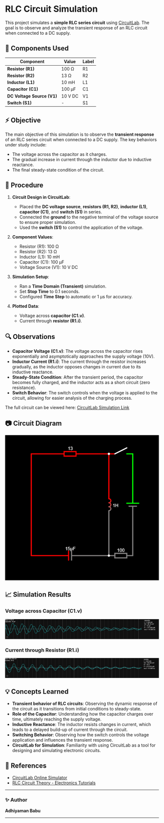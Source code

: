 # RLC Circuit Simulation

This project simulates a **simple RLC series circuit** using [CircuitLab](https://www.circuitlab.com/). The goal is to observe and analyze the transient response of an RLC circuit when connected to a DC supply.

## 🔧 Components Used

| Component                  | Value   | Label |
| -------------------------- | ------- | ----- |
| **Resistor (R1)**          | 100 Ω   | R1    |
| **Resistor (R2)**          | 13 Ω    | R2    |
| **Inductor (L1)**          | 10 mH   | L1    |
| **Capacitor (C1)**         | 100 μF  | C1    |
| **DC Voltage Source (V1)** | 10 V DC | V1    |
| **Switch (S1)**            | -       | S1    |

## ⚡ Objective

The main objective of this simulation is to observe the **transient response** of an RLC series circuit when connected to a DC supply. The key behaviors under study include:

* The voltage across the capacitor as it charges.
* The gradual increase in current through the inductor due to inductive reactance.
* The final steady-state condition of the circuit.

## 📝 Procedure

1. **Circuit Design in CircuitLab**:

   * Placed the **DC voltage source**, **resistors (R1, R2)**, **inductor (L1)**, **capacitor (C1)**, and **switch (S1)** in series.
   * Connected the **ground** to the negative terminal of the voltage source to ensure proper simulation.
   * Used the **switch (S1)** to control the application of the voltage.

2. **Component Values**:

   * Resistor (R1): 100 Ω
   * Resistor (R2): 13 Ω
   * Inductor (L1): 10 mH
   * Capacitor (C1): 100 μF
   * Voltage Source (V1): 10 V DC

3. **Simulation Setup**:

   * Ran a **Time Domain (Transient)** simulation.
   * Set **Stop Time** to 0.1 seconds.
   * Configured **Time Step** to automatic or 1 μs for accuracy.

4. **Plotted Data**:

   * Voltage across **capacitor (C1.v)**.
   * Current through **resistor (R1.i)**.

## 🔍 Observations

* **Capacitor Voltage (C1.v)**: The voltage across the capacitor rises exponentially and asymptotically approaches the supply voltage (10V).
* **Inductor Current (R1.i)**: The current through the resistor increases gradually, as the inductor opposes changes in current due to its inductive reactance.
* **Steady-State Condition**: After the transient period, the capacitor becomes fully charged, and the inductor acts as a short circuit (zero resistance).
* **Switch Behavior**: The switch controls when the voltage is applied to the circuit, allowing for easier analysis of the charging process.

The full circuit can be viewed here: [CircuitLab Simulation Link](https://tinyurl.com/ym5atrul)

## 📷 Circuit Diagram

![RLC Circuit Diagram](circuit.png)

## 📈 Simulation Results

### Voltage across Capacitor (C1.v)

![Voltage across Capacitor](Graphs/Capacitor.jpeg)

### Current through Resistor (R1.i)

![Current through Resistor](Graphs/Resistor.jpeg)

## 💡 Concepts Learned

* **Transient behavior of RLC circuits**: Observing the dynamic response of the circuit as it transitions from initial conditions to steady-state.
* **Role of the Capacitor**: Understanding how the capacitor charges over time, ultimately reaching the supply voltage.
* **Inductive Reactance**: The inductor resists changes in current, which leads to a delayed build-up of current through the circuit.
* **Switching Behavior**: Observing how the switch controls the voltage application and influences the transient response.
* **CircuitLab for Simulation**: Familiarity with using CircuitLab as a tool for designing and simulating electronic circuits.

## 🔗 References

* [CircuitLab Online Simulator](https://www.circuitlab.com/)
* [RLC Circuit Theory - Electronics Tutorials](https://www.electronics-tutorials.ws/accircuits/ac-waveform.html)

---

### ✨ Author

**Adhiyaman Babu**

---
